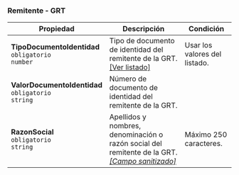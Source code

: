 ### Remitente - GRT

| Propiedad                                                    | Descripción                                                               | **Condición**                 |
| ------------------------------------------------------------ | ------------------------------------------------------------------------- | ----------------------------- |
| **TipoDocumentoIdentidad**  <br>`obligatorio`  <br>`number`  | Tipo de documento de identidad del remitente de la GRT.  <br>[[Ver listado]](../Listado/TipoDocumentoIdentidad.md) | Usar los valores del listado. |
| **ValorDocumentoIdentidad**  <br>`obligatorio`  <br>`string` | Número de documento de identidad del remitente de la GRT.                 |                               |
| **RazonSocial**  <br>`obligatorio`  <br>`string`             | Apellidos y nombres, denominación o razón social del remitente de la GRT.  <br>[_[Campo sanitizado]_](../Paginas/CampoSanitizado.md) | Máximo 250 caracteres.        |